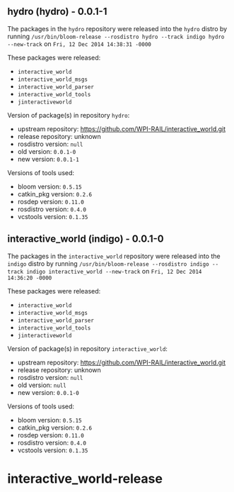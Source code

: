 ## hydro (hydro) - 0.0.1-1

The packages in the `hydro` repository were released into the `hydro` distro by running `/usr/bin/bloom-release --rosdistro hydro --track indigo hydro --new-track` on `Fri, 12 Dec 2014 14:38:31 -0000`

These packages were released:
- `interactive_world`
- `interactive_world_msgs`
- `interactive_world_parser`
- `interactive_world_tools`
- `jinteractiveworld`

Version of package(s) in repository `hydro`:
- upstream repository: https://github.com/WPI-RAIL/interactive_world.git
- release repository: unknown
- rosdistro version: `null`
- old version: `0.0.1-0`
- new version: `0.0.1-1`

Versions of tools used:
- bloom version: `0.5.15`
- catkin_pkg version: `0.2.6`
- rosdep version: `0.11.0`
- rosdistro version: `0.4.0`
- vcstools version: `0.1.35`


## interactive_world (indigo) - 0.0.1-0

The packages in the `interactive_world` repository were released into the `indigo` distro by running `/usr/bin/bloom-release --rosdistro indigo --track indigo interactive_world --new-track` on `Fri, 12 Dec 2014 14:36:20 -0000`

These packages were released:
- `interactive_world`
- `interactive_world_msgs`
- `interactive_world_parser`
- `interactive_world_tools`
- `jinteractiveworld`

Version of package(s) in repository `interactive_world`:
- upstream repository: https://github.com/WPI-RAIL/interactive_world.git
- release repository: unknown
- rosdistro version: `null`
- old version: `null`
- new version: `0.0.1-0`

Versions of tools used:
- bloom version: `0.5.15`
- catkin_pkg version: `0.2.6`
- rosdep version: `0.11.0`
- rosdistro version: `0.4.0`
- vcstools version: `0.1.35`


interactive_world-release
=========================
